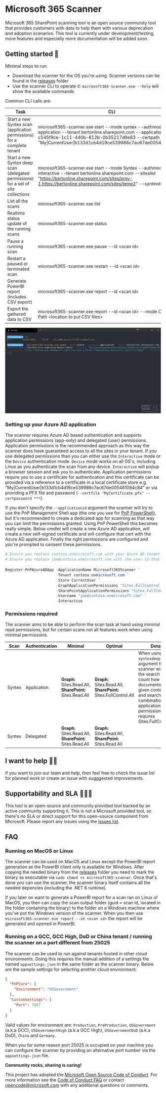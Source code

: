 # Microsoft 365 Scanner
Microsoft 365 SharePoint scanning tool is an open source community tool that provides customers with data to help them with various deprecation and adoption scenarios. This tool is currently under development/testing, more features and especially more documentation will be added soon.

## Getting started 🚀

Minimal steps to run:
- Download the scanner for the OS you're using. Scanner versions can be found in the [releases](https://github.com/pnp/pnpscanning/tree/main/releases) folder
- Use the scanner CLI to operate it: `microsoft365-scanner.exe --help` will show the available commands

Common CLI calls are:

Task | CLI
-----|------
Start a new Syntex scan (application permissions) for a complete tenant | microsoft365-scanner.exe start --mode syntex --authmode application --tenant bertonline.sharepoint.com --applicationid c545f9ce-1c11-440b-812b-0b35217d9e83 --certpath "My&#124;CurrentUser&#124;b133d1cb4d19ce539986c7ac67de005481084c84"
Start a new Syntex deep scan (delegated permissions) for a set of site collections | microsoft365-scanner.exe start --mode Syntex --authmode interactive --tenant bertonline.sharepoint.com --siteslist "https://bertonline.sharepoint.com/sites/prov-1,https://bertonline.sharepoint.com/sites/temp2" --syntexdeepscan
List all the scans | microsoft365-scanner.exe list
Realtime status update of the running scans | microsoft365-scanner.exe status
Pause a running scan | microsoft365-scanner.exe pause --id &lt;scan id&gt;
Restart a paused or terminated scan | microsoft365-scanner.exe restart --id &lt;scan id&gt;  
Generate PowerBI report (includes CSV export) | microsoft365-scanner.exe report --id &lt;scan id&gt;
Export the gathered data to CSV | microsoft365-scanner.exe report --id &lt;scan id&gt; --mode CsvOnly --Path &lt;location to put CSV files&gt;

![scanner run](scannerrun.gif)

### Setting up your Azure AD application

The scanner requires Azure AD based authentication and supports application permissions (app-only) and delegated (user) permissions. Application permissions is the recommended approach as this way the scanner does have guaranteed access to all the sites in your tenant. If you use delegated permissions than you can either use the `Interactive` mode or the `Device` authentication mode. `Device` mode works on all OS's, including Linux as you authenticate the scan from any device. `Interactive` will popup a browser session and ask you to authenticate. Application permissions require you to use a certificate for authentication and this certificate can be provided via a reference to a certificate in a local certificate store e.g. "My&#124;CurrentUser&#124;b133d1cb4d19ce539986c7ac67de005481084c84" or via providing a PFX file and password (`--certfile "MyCertificate.pfx" --certpassword ***`). 

If you don't specify the `--applicationid` argument the scanner will try to use the PnP Management Shell app (the one you use for [PnP PowerShell](https://pnp.github.io/powershell/)), but it's recommended to create a dedicated app for scanning as that way you can limit the permissions granted. Using PnP PowerShell this becomes really simple. Below cmdlet will create a new Azure AD application, will create a new self-signed certificate and will configure that cert with the Azure AD application. Finally the right permissions are configured and you're prompted to consent these permissions.

```PowerShell
# Ensure you replace contoso.onmicrosoft.com with your Azure AD tenant name
# Ensure you replace joe@contoso.onmicrosoft.com with the user id that's an Azure AD admin (or global admin)

Register-PnPAzureADApp -ApplicationName Microsoft365Scanner `
                       -Tenant contoso.onmicrosoft.com `
                       -Store CurrentUser `
                       -GraphApplicationPermissions "Sites.FullControl.All" `
                       -SharePointApplicationPermissions "Sites.FullControl.All" `
                       -Username "joe@contoso.onmicrosoft.com" `
                       -Interactive
```

### Permissions required

The scanner aims to be able to perform the scan task at hand using minimal read permissions, but for certain scans not all features work when using minimal permissoins.

Scan | Authentication | Minimal | Optimal | Details
-----| ---------------| --------|---------|--------
Syntex | Application | **Graph:** Sites.Read.All, **SharePoint:** Sites.Read.All | **Graph:** Sites.Read.All, **SharePoint:** Sites.FullControl.All | When using the `--syntexdeepscan` argument the scanner will use the search APIs to count how many documents use a given content type, and search in combination with application permissions requires Sites.FullControl.All
Syntex | Delegated | **Graph:** Sites.Read.All, **SharePoint:** Sites.Read.All | **Graph:** Sites.Read.All, **SharePoint:** Sites.Read.All |



## I want to help 🙋‍♂️

If you want to join our team and help, then feel free to check the issue list for planned work or create an issue with sugggested improvements.

## Supportability and SLA 💁🏾‍♀️

This tool is an open-source and community provided tool backed by an active community supporting it. This is not a Microsoft provided tool, so there's no SLA or direct support for this open-source component from Microsoft. Please report any issues using the [issues list](https://github.com/pnp/pnpscannning/issues).

## FAQ

### Running on MacOS or Linux

The scanner can be used on MacOS and Linux except the PowerBI report generation as the PowerBI client only is available for Windows. After copying the needed binary from the [releases](https://github.com/pnp/pnpscanning/tree/main/releases) folder you need to mark the binary as executable via `sudo chmod +x microsoft365-scanner`. Once that's done you can use the scanner, the scanner binary itself contains all the needed depencies (including the .NET 6 runtime). 

If you later on want to generate a PowerBI report for a scan ran on Linux of MacOS, you then can copy the scan output folder (guid = scan id, located in the folder containing the binary) to the folder on a Windows machine where you've put the Windows version of the scanner. When you then use `microsoft365-scanner.exe report --id <scan id>` the report will be generated and opened in PowerBI.

### Running on a GCC, GCC High, DoD or China tenant / running the scanner on a port different from 25025

The scanner can be used to run against tenants hosted in other cloud environments. Doing this requires the manual addition of a settings file named `appsettings.json` in the same folder as the scanner binary. Below are the sample settings for selecting another cloud environment:

```json
{
  "PnPCore": {
    "Environment": "USGovernment"
  },
  "CustomSettings": {
    "Port": 7887
  }
}
```
Valid values for environment are: `Production`, `PreProduction`, `USGovernment` (a.k.a GCC), `USGovernmentHigh` (a.k.a GCC High), `USGovernmentDoD` (a.k.a DoD), `China` and `Germany`.

When you for some reason port 25025 is occupied on your machine you can configure the scanner by providing an alternative port number via the `appsettings.json` file.


**Community rocks, sharing is caring!**

This project has adopted the [Microsoft Open Source Code of Conduct](https://opensource.microsoft.com/codeofconduct/). For more information see the [Code of Conduct FAQ](https://opensource.microsoft.com/codeofconduct/faq/) or contact [opencode@microsoft.com](mailto:opencode@microsoft.com) with any additional questions or comments.
